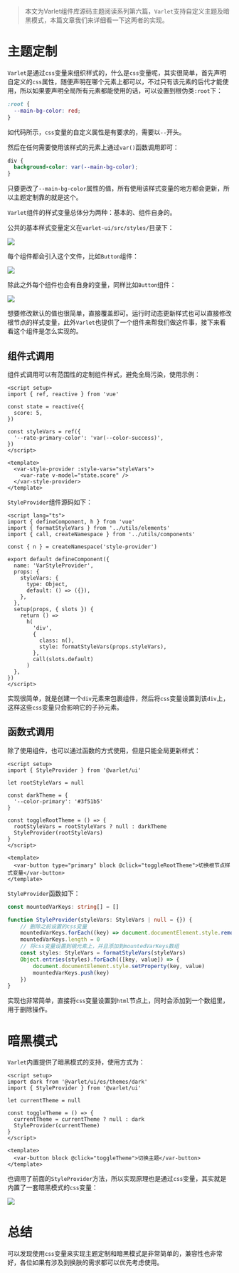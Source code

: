 > 本文为Varlet组件库源码主题阅读系列第六篇，`Varlet`支持自定义主题及暗黑模式，本篇文章我们来详细看一下这两者的实现。



# 主题定制

`Varlet`是通过`css`变量来组织样式的，什么是`css`变量呢，其实很简单，首先声明自定义的`css`属性，随便声明在哪个元素上都可以，不过只有该元素的后代才能使用，所以如果要声明全局所有元素都能使用的话，可以设置到根伪类`:root`下：

```css
:root {
  --main-bg-color: red;
}
```

如代码所示，`css`变量的自定义属性是有要求的，需要以`--`开头。

然后在任何需要使用该样式的元素上通过`var()`函数调用即可：

```css
div {
  background-color: var(--main-bg-color);
}
```

只要更改了`--main-bg-color`属性的值，所有使用该样式变量的地方都会更新，所以主题定制靠的就是这个。

`Varlet`组件的样式变量总体分为两种：基本的、组件自身的。

公共的基本样式变量定义在`varlet-ui/src/styles/`目录下：


![](https://p3-juejin.byteimg.com/tos-cn-i-k3u1fbpfcp/b59d00ce658645c59ee8015210c3690c~tplv-k3u1fbpfcp-zoom-1.image)


每个组件都会引入这个文件，比如`Button`组件：


![](https://p3-juejin.byteimg.com/tos-cn-i-k3u1fbpfcp/205eb5fddbee48c89c8b925cbbd0357d~tplv-k3u1fbpfcp-zoom-1.image)


除此之外每个组件也会有自身的变量，同样比如`Button`组件：


![](https://p3-juejin.byteimg.com/tos-cn-i-k3u1fbpfcp/cd825ff48f73496eb08af9c037aff6e8~tplv-k3u1fbpfcp-zoom-1.image)


想要修改默认的值也很简单，直接覆盖即可。运行时动态更新样式也可以直接修改根节点的样式变量，此外`Varlet`也提供了一个组件来帮我们做这件事，接下来看看这个组件是怎么实现的。

## 组件式调用

组件式调用可以有范围性的定制组件样式，避免全局污染，使用示例：

```vue
<script setup>
import { ref, reactive } from 'vue'

const state = reactive({
  score: 5,
})

const styleVars = ref({
  '--rate-primary-color': 'var(--color-success)',
})
</script>

<template>
  <var-style-provider :style-vars="styleVars">
    <var-rate v-model="state.score" />
  </var-style-provider>
</template>
```

`StyleProvider`组件源码如下：

```vue
<script lang="ts">
import { defineComponent, h } from 'vue'
import { formatStyleVars } from '../utils/elements'
import { call, createNamespace } from '../utils/components'

const { n } = createNamespace('style-provider')

export default defineComponent({
  name: 'VarStyleProvider',
  props: {
    styleVars: {
      type: Object,
      default: () => ({}),
    },
  },
  setup(props, { slots }) {
    return () =>
      h(
        'div',
        {
          class: n(),
          style: formatStyleVars(props.styleVars),
        },
        call(slots.default)
      )
  },
})
</script>
```

实现很简单，就是创建一个`div`元素来包裹组件，然后将`css`变量设置到该`div`上，这样这些`css`变量只会影响它的子孙元素。

## 函数式调用

除了使用组件，也可以通过函数的方式使用，但是只能全局更新样式：

```vue
<script setup>
import { StyleProvider } from '@varlet/ui'

let rootStyleVars = null

const darkTheme = {
  '--color-primary': '#3f51b5'
}

const toggleRootTheme = () => {
  rootStyleVars = rootStyleVars ? null : darkTheme
  StyleProvider(rootStyleVars)
}
</script>

<template>
  <var-button type="primary" block @click="toggleRootTheme">切换根节点样式变量</var-button>
</template>
```

`StyleProvider`函数如下：

```ts
const mountedVarKeys: string[] = []

function StyleProvider(styleVars: StyleVars | null = {}) {
    // 删除之前设置的css变量
    mountedVarKeys.forEach((key) => document.documentElement.style.removeProperty(key))
    mountedVarKeys.length = 0
    // 将css变量设置到根元素上，并且添加到mountedVarKeys数组
    const styles: StyleVars = formatStyleVars(styleVars)
    Object.entries(styles).forEach(([key, value]) => {
        document.documentElement.style.setProperty(key, value)
        mountedVarKeys.push(key)
    })
}
```

实现也非常简单，直接将`css`变量设置到`html`节点上，同时会添加到一个数组里，用于删除操作。



# 暗黑模式

`Varlet`内置提供了暗黑模式的支持，使用方式为：

```vue
<script setup>
import dark from '@varlet/ui/es/themes/dark'
import { StyleProvider } from '@varlet/ui'

let currentTheme = null

const toggleTheme = () => {
  currentTheme = currentTheme ? null : dark
  StyleProvider(currentTheme)
}
</script>

<template>
  <var-button block @click="toggleTheme">切换主题</var-button>
</template>
```

也调用了前面的`StyleProvider`方法，所以实现原理也是通过`css`变量，其实就是内置了一套暗黑模式的`css`变量：


![](https://p3-juejin.byteimg.com/tos-cn-i-k3u1fbpfcp/f155f55332b241ff9be35778baa4ef34~tplv-k3u1fbpfcp-zoom-1.image)



# 总结

可以发现使用`css`变量来实现主题定制和暗黑模式是非常简单的，兼容性也非常好，各位如果有涉及到换肤的需求都可以优先考虑使用。
